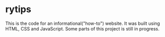 # rytips
This is the code for an informational("how-to") website. It was built using HTML, CSS and JavaScript. Some parts of this project is still in progress.
